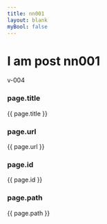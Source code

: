 ```yaml
---
title: nn001
layout: blank
myBool: false
---
```


# I am post nn001
v-004

### page.title
{{ page.title }}
### page.url
{{ page.url }}
### page.id
{{ page.id }}
### page.path
{{ page.path }}
